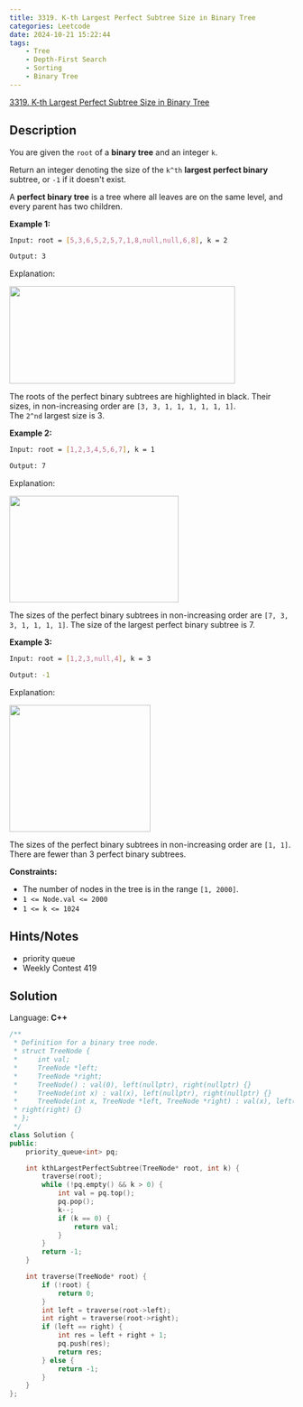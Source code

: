 ```yaml
---
title: 3319. K-th Largest Perfect Subtree Size in Binary Tree
categories: Leetcode
date: 2024-10-21 15:22:44
tags:
    - Tree
    - Depth-First Search
    - Sorting
    - Binary Tree
---
```


[3319. K-th Largest Perfect Subtree Size in Binary Tree](https://leetcode.com/problems/k-th-largest-perfect-subtree-size-in-binary-tree/description/)

## Description

You are given the `root` of a **binary tree**  and an integer `k`.

Return an integer denoting the size of the `k^th` **largest perfect binary**  subtree, or `-1` if it doesn't exist.

A **perfect binary tree**  is a tree where all leaves are on the same level, and every parent has two children.

**Example 1:**

```bash
Input: root = [5,3,6,5,2,5,7,1,8,null,null,6,8], k = 2

Output: 3
```

Explanation:

<img alt="" src="https://assets.leetcode.com/uploads/2024/10/14/tmpresl95rp-1.png" style="width: 400px; height: 173px;">

The roots of the perfect binary subtrees are highlighted in black. Their sizes, in non-increasing order are `[3, 3, 1, 1, 1, 1, 1, 1]`.<br>
The `2^nd` largest size is 3.

**Example 2:**

```bash
Input: root = [1,2,3,4,5,6,7], k = 1

Output: 7
```

Explanation:

<img alt="" src="https://assets.leetcode.com/uploads/2024/10/14/tmp_s508x9e-1.png" style="width: 300px; height: 189px;">

The sizes of the perfect binary subtrees in non-increasing order are `[7, 3, 3, 1, 1, 1, 1]`. The size of the largest perfect binary subtree is 7.

**Example 3:**

```bash
Input: root = [1,2,3,null,4], k = 3

Output: -1
```

Explanation:

<img alt="" src="https://assets.leetcode.com/uploads/2024/10/14/tmp74xnmpj4-1.png" style="width: 250px; height: 225px;">

The sizes of the perfect binary subtrees in non-increasing order are `[1, 1]`. There are fewer than 3 perfect binary subtrees.

**Constraints:**

- The number of nodes in the tree is in the range `[1, 2000]`.
- `1 <= Node.val <= 2000`
- `1 <= k <= 1024`

## Hints/Notes

- priority queue
- Weekly Contest 419

## Solution

Language: **C++**

```C++
/**
 * Definition for a binary tree node.
 * struct TreeNode {
 *     int val;
 *     TreeNode *left;
 *     TreeNode *right;
 *     TreeNode() : val(0), left(nullptr), right(nullptr) {}
 *     TreeNode(int x) : val(x), left(nullptr), right(nullptr) {}
 *     TreeNode(int x, TreeNode *left, TreeNode *right) : val(x), left(left),
 * right(right) {}
 * };
 */
class Solution {
public:
    priority_queue<int> pq;

    int kthLargestPerfectSubtree(TreeNode* root, int k) {
        traverse(root);
        while (!pq.empty() && k > 0) {
            int val = pq.top();
            pq.pop();
            k--;
            if (k == 0) {
                return val;
            }
        }
        return -1;
    }

    int traverse(TreeNode* root) {
        if (!root) {
            return 0;
        }
        int left = traverse(root->left);
        int right = traverse(root->right);
        if (left == right) {
            int res = left + right + 1;
            pq.push(res);
            return res;
        } else {
            return -1;
        }
    }
};
```
